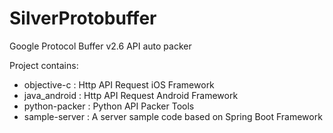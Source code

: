 # SilverProtobuffer

Google Protocol Buffer v2.6 API auto packer 

Project contains:
* objective-c : Http API Request iOS Framework
* java_android : Http API Request Android Framework
* python-packer : Python API Packer Tools
* sample-server : A server sample code based on Spring Boot Framework


